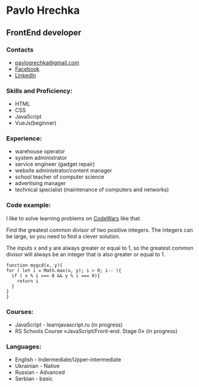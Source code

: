 # Pavlo Hrechka
## FrontEnd developer

### Contacts
* pavlogrechka@gmail.com
* [Facebook](https://www.facebook.com/pavlogrechka/)
* [LinkedIn](https://www.linkedin.com/in/pavlo-hrechka-6ba9a2174/)

### Skills and Proficiency:
* HTML
* CSS
* JavaScript
* VueJs(beginner)

### Experience:
* warehouse operator
* system administrator
* service engineer (gadget repair)
* website administrator/content manager
* school teacher of computer science
* advertising manager
* technical specialist (maintenance of computers and networks)

### Code example:
I like to solve learning problems on [CodeWars](https://www.codewars.com/users/pavlogrechka) like that.

Find the greatest common divisor of two positive integers. The integers can be large, so you need to find a clever solution.

The inputs x and y are always greater or equal to 1, so the greatest common divisor will always be an integer that is also greater or equal to 1.

  ```
  function mygcd(x, y){
  for ( let i = Math.max(x, y); i > 0; i-- ){
    if ( x % i === 0 && y % i === 0){
      return i
    }
  }
}
```
### Courses:

* JavaScript - learnjavascript.ru (in progress)
* RS Schools Course «JavaScript/Front-end. Stage 0» (in progress)
### Languages:
* English - Indermediate/Upper-intermediate
* Ukrainian - Native
* Russian - Advanced
* Serbian - basic
